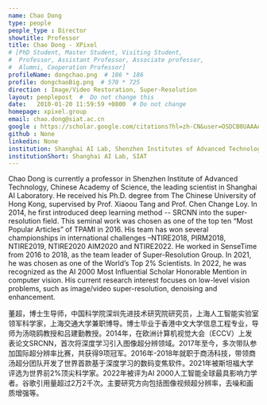 ```yaml
---
name: Chao Dong
type: people
people_type : Director
showtitle: Professor
title: Chao Dong - XPixel
# [PhD Student, Master Student, Visiting Student,
#  Professor, Assistant Professor, Associate professor,
#  Alumni, Cooperation Professor]
profileName: dongchao.png  # 186 * 186
profile: dongchaoBig.png  # 570 * 725
direction : Image/Video Restoration, Super-Resolution
layout: peoplepost  #  Do not change this
date:   2010-01-20 11:59:59 +0800  # Do not change
homepage: xpixel.group
email: chao.dong@siat.ac.cn
google : https://scholar.google.com/citations?hl=zh-CN&user=OSDCB0UAAAAJ
github : None
linkedin: None
institution: Shanghai AI Lab, Shenzhen Institutes of Advanced Technology (SIAT), Chinese Academy of Sciences (CAS)
institutionShort: Shanghai AI Lab, SIAT
---
```

Chao Dong is currently a professor in Shenzhen Institute of Advanced Technology, Chinese Academy of Science, the leading scientist in Shanghai AI Laboratory. He received his Ph.D. degree from The Chinese University of Hong Kong, supervised by Prof. Xiaoou Tang and Prof. Chen Change Loy. In 2014, he first introduced deep learning method -- SRCNN into the super-resolution field. This seminal work was chosen as one of the top ten “Most Popular Articles” of TPAMI in 2016. His team has won several championships in international challenges –NTIRE2018, PIRM2018, NTIRE2019, NTIRE2020 AIM2020 and NTIRE2022. He worked in SenseTime from 2016 to 2018, as the team leader of Super-Resolution Group. In 2021, he was chosen as one of the World’s Top 2% Scientists. In 2022, he was recognized as the AI 2000 Most Influential Scholar Honorable Mention in computer vision. His current research interest focuses on low-level vision problems, such as image/video super-resolution, denoising and enhancement.

董超，博士生导师，中国科学院深圳先进技术研究院研究员，上海人工智能实验室领军科学家，上海交通大学兼职博导。博士毕业于香港中文大学信息工程专业，导师为汤晓鸥教授和吕建勤教授。2014年，在欧洲计算机视觉大会（ECCV）上发表论文SRCNN，首次将深度学习引入图像超分辨领域。2017年至今，多次带队参加国际超分辨率比赛，共获得9项冠军。2016年-2018年就职于商汤科技，带领商汤超分团队开发了世界首款基于深度学习的数码变焦软件。2021年被斯坦福大学评选为世界前2%顶尖科学家。2022年被评为AI 2000人工智能全球最具影响力学者。谷歌引用量超过2万2千次。主要研究方向包括图像视频超分辨率，去噪和画质增强等。